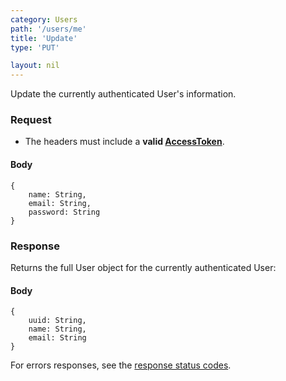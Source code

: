```yaml
---
category: Users
path: '/users/me'
title: 'Update'
type: 'PUT'

layout: nil
---
```


Update the currently authenticated User's information.

### Request

* The headers must include a **valid [AccessToken](#/post-access-token)**.
  
#### Body

    {
        name: String,
        email: String,
        password: String
    }

### Response

Returns the full User object for the currently authenticated User:

#### Body

    {
        uuid: String,
        name: String,
        email: String
    }

For errors responses, see the [response status codes](#/response-status-codes).